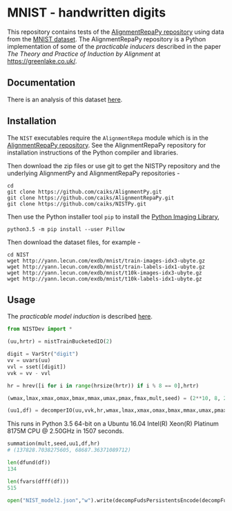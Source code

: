 # MNIST - handwritten digits

This repository contains tests of the [AlignmentRepaPy repository](https://github.com/caiks/AlignmentRepaPy) using data from the [MNIST dataset](http://yann.lecun.com/exdb/mnist/). The AlignmentRepaPy repository is a Python implementation of some of the *practicable inducers* described in the paper *The Theory and Practice of Induction by Alignment* at https://greenlake.co.uk/. 

## Documentation

There is an analysis of this dataset [here](https://greenlake.co.uk/pages/dataset_python_NIST). 

## Installation

The `NIST` executables require the `AlignmentRepa` module which is in the [AlignmentRepaPy repository](https://github.com/caiks/AlignmentRepaPy). See the AlignmentRepaPy repository for installation instructions of the Python compiler and libraries.

Then download the zip files or use git to get the NISTPy repository and the underlying AlignmentPy and AlignmentRepaPy repositories -
```
cd
git clone https://github.com/caiks/AlignmentPy.git
git clone https://github.com/caiks/AlignmentRepaPy.git
git clone https://github.com/caiks/NISTPy.git
```
Then use the Python installer tool `pip` to install the [Python Imaging Library](https://pypi.org/project/Pillow/), 
```
python3.5 -m pip install --user Pillow
```
Then download the dataset files, for example -
```
cd NIST
wget http://yann.lecun.com/exdb/mnist/train-images-idx3-ubyte.gz
wget http://yann.lecun.com/exdb/mnist/train-labels-idx1-ubyte.gz
wget http://yann.lecun.com/exdb/mnist/t10k-images-idx3-ubyte.gz
wget http://yann.lecun.com/exdb/mnist/t10k-labels-idx1-ubyte.gz
```

## Usage

The *practicable model induction* is described [here](https://greenlake.co.uk/pages/dataset_python_NIST_model#model2).

```py
from NISTDev import *

(uu,hrtr) = nistTrainBucketedIO(2)

digit = VarStr("digit")
vv = uvars(uu)
vvl = sset([digit])
vvk = vv - vvl

hr = hrev([i for i in range(hrsize(hrtr)) if i % 8 == 0],hrtr)

(wmax,lmax,xmax,omax,bmax,mmax,umax,pmax,fmax,mult,seed) = (2**10, 8, 2**10, 10, (10*3), 3, 2**8, 1, 15, 3, 5)

(uu1,df) = decomperIO(uu,vvk,hr,wmax,lmax,xmax,omax,bmax,mmax,umax,pmax,fmax,mult,seed)

```
This runs in Python 3.5 64-bit on a Ubuntu 16.04 Intel(R) Xeon(R) Platinum 8175M CPU @ 2.50GHz in 1507 seconds.
```py
summation(mult,seed,uu1,df,hr)
# (137828.7038275605, 68687.36371089712)

len(dfund(df))
134

len(fvars(dfff(df)))
515

open("NIST_model2.json","w").write(decompFudsPersistentsEncode(decompFudsPersistent(df)))
```


